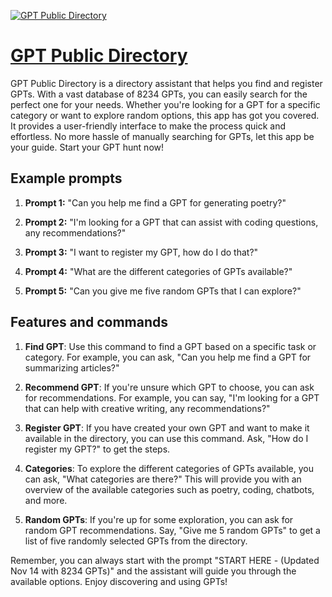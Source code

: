 [![GPT Public Directory](https://files.oaiusercontent.com/file-DupxJF2klTF6jKm3eVpigk6S?se=2123-10-17T00%3A54%3A54Z&sp=r&sv=2021-08-06&sr=b&rscc=max-age%3D31536000%2C%20immutable&rscd=attachment%3B%20filename%3Dd845b335-61d1-4832-aaf2-e5e8f0cfd452.png&sig=f05Y/YpM2Gtl122M/IXfvqKLVWcrACAuCKU6Qn3J5cg%3D)](https://chat.openai.com/g/g-tQBmTaWqj-gpt-public-directory)

# [GPT Public Directory](https://chat.openai.com/g/g-tQBmTaWqj-gpt-public-directory)

GPT Public Directory is a directory assistant that helps you find and register GPTs. With a vast database of 8234 GPTs, you can easily search for the perfect one for your needs. Whether you're looking for a GPT for a specific category or want to explore random options, this app has got you covered. It provides a user-friendly interface to make the process quick and effortless. No more hassle of manually searching for GPTs, let this app be your guide. Start your GPT hunt now!

## Example prompts

1. **Prompt 1:** "Can you help me find a GPT for generating poetry?"

2. **Prompt 2:** "I'm looking for a GPT that can assist with coding questions, any recommendations?"

3. **Prompt 3:** "I want to register my GPT, how do I do that?"

4. **Prompt 4:** "What are the different categories of GPTs available?"

5. **Prompt 5:** "Can you give me five random GPTs that I can explore?"


## Features and commands

1. **Find GPT**: Use this command to find a GPT based on a specific task or category. For example, you can ask, "Can you help me find a GPT for summarizing articles?"

2. **Recommend GPT**: If you're unsure which GPT to choose, you can ask for recommendations. For example, you can say, "I'm looking for a GPT that can help with creative writing, any recommendations?"

3. **Register GPT**: If you have created your own GPT and want to make it available in the directory, you can use this command. Ask, "How do I register my GPT?" to get the steps.

4. **Categories**: To explore the different categories of GPTs available, you can ask, "What categories are there?" This will provide you with an overview of the available categories such as poetry, coding, chatbots, and more.

5. **Random GPTs**: If you're up for some exploration, you can ask for random GPT recommendations. Say, "Give me 5 random GPTs" to get a list of five randomly selected GPTs from the directory.

Remember, you can always start with the prompt "START HERE - (Updated Nov 14 with 8234 GPTs)" and the assistant will guide you through the available options. Enjoy discovering and using GPTs!
